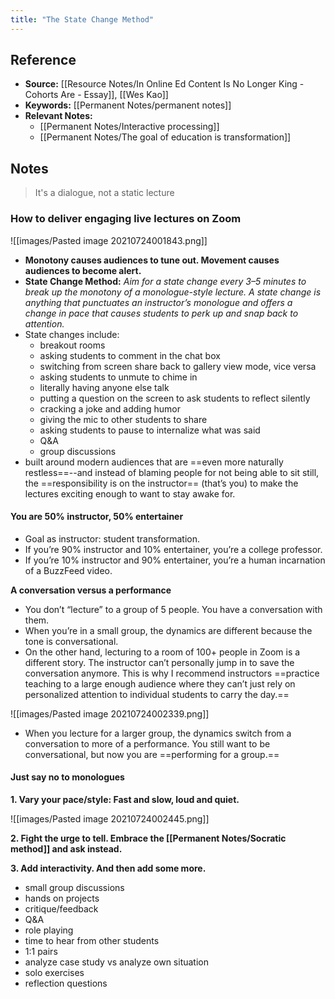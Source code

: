 ```yaml
---
title: "The State Change Method"
---
```

## Reference
- **Source:** [[Resource Notes/In Online Ed Content Is No Longer King - Cohorts Are - Essay]], [[Wes Kao]]
- **Keywords:** [[Permanent Notes/permanent notes]]
- **Relevant Notes:** 
	- [[Permanent Notes/Interactive processing]]
	- [[Permanent Notes/The goal of education is transformation]]
## Notes
> It's a dialogue, not a static lecture

### How to deliver engaging live lectures on Zoom

![[images/Pasted image 20210724001843.png]]

+ **Monotony causes audiences to tune out. Movement causes audiences to become alert.**
+ **State Change Method:** _Aim for a state change every 3–5 minutes to break up the monotony of a monologue-style lecture. A state change is anything that punctuates an instructor’s monologue and offers a change in pace that causes students to perk up and snap back to attention._
+ State changes include:
	-   breakout rooms
	-   asking students to comment in the chat box
	-   switching from screen share back to gallery view mode, vice versa
	-   asking students to unmute to chime in
	-   literally having anyone else talk
	-   putting a question on the screen to ask students to reflect silently
	-   cracking a joke and adding humor
	-   giving the mic to other students to share
	-   asking students to pause to internalize what was said
	-   Q&A
	-   group discussions
+ built around modern audiences that are ==even more naturally restless==--and instead of blaming people for not being able to sit still, the ==responsibility is on the instructor== (that’s you) to make the lectures exciting enough to want to stay awake for.

#### **You are 50% instructor, 50% entertainer**
+ Goal as instructor: student transformation. 
+ If you’re 90% instructor and 10% entertainer, you’re a college professor.
+ If you’re 10% instructor and 90% entertainer, you’re a human incarnation of a BuzzFeed video.
 
**A conversation versus a performance**
+ You don’t “lecture” to a group of 5 people. You have a conversation with them.
+ When you’re in a small group, the dynamics are different because the tone is conversational.
+ On the other hand, lecturing to a room of 100+ people in Zoom is a different story. The instructor can’t personally jump in to save the conversation anymore. This is why I recommend instructors ==practice teaching to a large enough audience where they can’t just rely on personalized attention to individual students to carry the day.==

![[images/Pasted image 20210724002339.png]]

+ When you lecture for a larger group, the dynamics switch from a conversation to more of a performance. You still want to be conversational, but now you are ==performing for a group.==

#### Just say no to monologues

**1. Vary your pace/style: Fast and slow, loud and quiet.**

![[images/Pasted image 20210724002445.png]]

**2. Fight the urge to tell. Embrace the [[Permanent Notes/Socratic method]] and ask instead.**

**3. Add interactivity. And then add some more.**
-   small group discussions
-   hands on projects
-   critique/feedback
-   Q&A
-   role playing
-   time to hear from other students
-   1:1 pairs
-   analyze case study vs analyze own situation
-   solo exercises
-   reflection questions